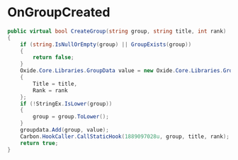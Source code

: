 <Badge type="danger" text="Carbon Compatible"/><Badge type="warning" text="Oxide Compatible"/>
# OnGroupCreated
```csharp
public virtual bool CreateGroup(string group, string title, int rank)
{
	if (string.IsNullOrEmpty(group) || GroupExists(group))
	{
		return false;
	}
	Oxide.Core.Libraries.GroupData value = new Oxide.Core.Libraries.GroupData
	{
		Title = title,
		Rank = rank
	};
	if (!StringEx.IsLower(group))
	{
		group = group.ToLower();
	}
	groupdata.Add(group, value);
	Carbon.HookCaller.CallStaticHook(1889097028u, group, title, rank);
	return true;
}

```
